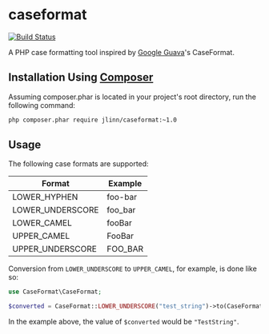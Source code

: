 caseformat
==========
[![Build Status](https://secure.travis-ci.org/jlinn/caseformat.png?branch=master)](http://travis-ci.org/jlinn/caseformat)


A PHP case formatting tool inspired by [Google Guava](https://code.google.com/p/guava-libraries/)'s CaseFormat.

## Installation Using [Composer](http://getcomposer.org/)

Assuming composer.phar is located in your project's root directory, run the following command:

```bash
php composer.phar require jlinn/caseformat:~1.0
```

## Usage

The following case formats are supported:

| Format | Example |
|--------|---------|
| LOWER_HYPHEN | foo-bar |
| LOWER_UNDERSCORE | foo_bar |
| LOWER_CAMEL | fooBar |
| UPPER_CAMEL | FooBar |
| UPPER_UNDERSCORE | FOO_BAR |

Conversion from `LOWER_UNDERSCORE` to `UPPER_CAMEL`, for example, is done like so:
```php
use CaseFormat\CaseFormat;

$converted = CaseFormat::LOWER_UNDERSCORE("test_string")->to(CaseFormat::UPPER_CAMEL);
```
In the example above, the value of `$converted` would be `"TestString"`.